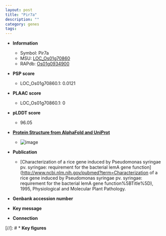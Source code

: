 ```yaml
---
layout: post
title: "Pir7a"
description: ""
category: genes
tags: 
---
```


* **Information**  
    + Symbol: Pir7a  
    + MSU: [LOC_Os01g70860](http://rice.plantbiology.msu.edu/cgi-bin/ORF_infopage.cgi?orf=LOC_Os01g70860)  
    + RAPdb: [Os01g0934900](http://rapdb.dna.affrc.go.jp/viewer/gbrowse_details/irgsp1?name=Os01g0934900)  

* **PSP score**  
    + LOC_Os01g70860.1: 0.0121 

* **PLAAC score**  
    + LOC_Os01g70860.1: 0 

* **pLDDT score**
    + 96.05

* **[Protein Structure from AlphaFold and UniProt](https://www.uniprot.org/uniprotkb/Q0JG98/entry#structure)**
    + ![image](https://ricepsp.github.io/images/Q0/AF-Q0JG98-F1.png)

* **Publication**  
    + [Characterization of a rice gene induced by Pseudomonas syringae pv. syringae: requirement for the bacterial lemA gene function](http://www.ncbi.nlm.nih.gov/pubmed?term=Characterization of a rice gene induced by Pseudomonas syringae pv. syringae: requirement for the bacterial lemA gene function%5BTitle%5D), 1995, Physiological and Molecular Plant Pathology.

* **Genbank accession number**  

* **Key message**  

* **Connection**  

[//]: # * **Key figures**  


